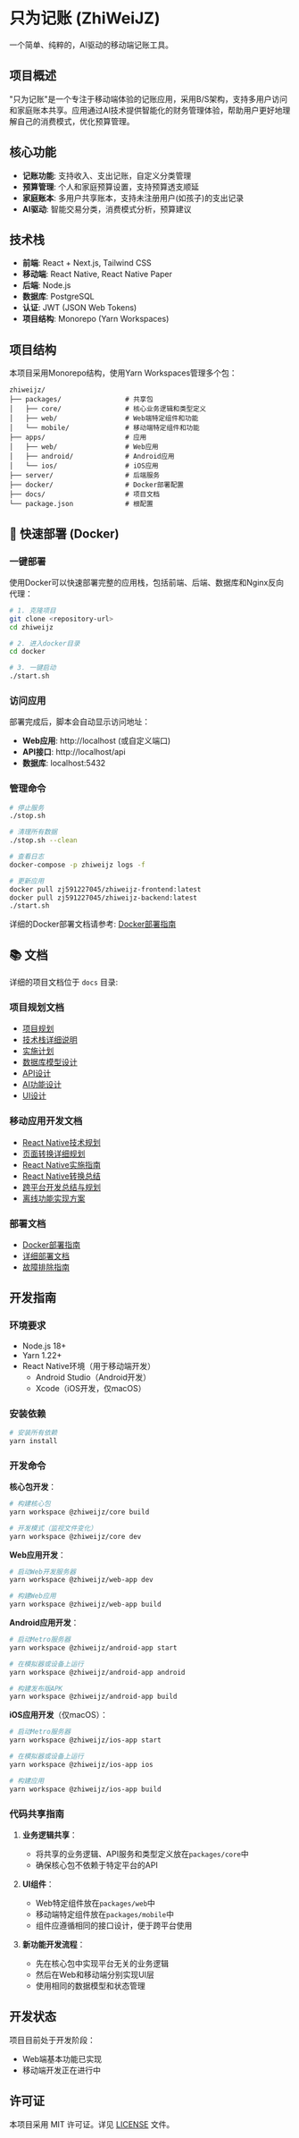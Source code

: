 # 只为记账 (ZhiWeiJZ)

一个简单、纯粹的，AI驱动的移动端记账工具。

## 项目概述

"只为记账"是一个专注于移动端体验的记账应用，采用B/S架构，支持多用户访问和家庭账本共享。应用通过AI技术提供智能化的财务管理体验，帮助用户更好地理解自己的消费模式，优化预算管理。

## 核心功能

- **记账功能**: 支持收入、支出记账，自定义分类管理
- **预算管理**: 个人和家庭预算设置，支持预算透支顺延
- **家庭账本**: 多用户共享账本，支持未注册用户(如孩子)的支出记录
- **AI驱动**: 智能交易分类，消费模式分析，预算建议

## 技术栈

- **前端**: React + Next.js, Tailwind CSS
- **移动端**: React Native, React Native Paper
- **后端**: Node.js
- **数据库**: PostgreSQL
- **认证**: JWT (JSON Web Tokens)
- **项目结构**: Monorepo (Yarn Workspaces)

## 项目结构

本项目采用Monorepo结构，使用Yarn Workspaces管理多个包：

```
zhiweijz/
├── packages/                # 共享包
│   ├── core/                # 核心业务逻辑和类型定义
│   ├── web/                 # Web端特定组件和功能
│   └── mobile/              # 移动端特定组件和功能
├── apps/                    # 应用
│   ├── web/                 # Web应用
│   ├── android/             # Android应用
│   └── ios/                 # iOS应用
├── server/                  # 后端服务
├── docker/                  # Docker部署配置
├── docs/                    # 项目文档
└── package.json             # 根配置
```

## 🚀 快速部署 (Docker)

### 一键部署

使用Docker可以快速部署完整的应用栈，包括前端、后端、数据库和Nginx反向代理：

```bash
# 1. 克隆项目
git clone <repository-url>
cd zhiweijz

# 2. 进入docker目录
cd docker

# 3. 一键启动
./start.sh
```

### 访问应用

部署完成后，脚本会自动显示访问地址：
- **Web应用**: http://localhost (或自定义端口)
- **API接口**: http://localhost/api
- **数据库**: localhost:5432

### 管理命令

```bash
# 停止服务
./stop.sh

# 清理所有数据
./stop.sh --clean

# 查看日志
docker-compose -p zhiweijz logs -f

# 更新应用
docker pull zj591227045/zhiweijz-frontend:latest
docker pull zj591227045/zhiweijz-backend:latest
./start.sh
```

详细的Docker部署文档请参考: [Docker部署指南](docker/README.md)

## 📚 文档

详细的项目文档位于 `docs` 目录:

### 项目规划文档

- [项目规划](docs/project_plan.md)
- [技术栈详细说明](docs/tech_stack.md)
- [实施计划](docs/implementation_plan.md)
- [数据库模型设计](docs/database_schema.md)
- [API设计](docs/api_design.md)
- [AI功能设计](docs/ai_features.md)
- [UI设计](docs/ui_design.md)

### 移动应用开发文档

- [React Native技术规划](docs/App/01_React_Native技术规划.md)
- [页面转换详细规划](docs/App/02_页面转换详细规划.md)
- [React Native实施指南](docs/App/03_React_Native实施指南.md)
- [React Native转换总结](docs/App/04_React_Native转换总结.md)
- [跨平台开发总结与规划](docs/App/05_跨平台开发总结与规划.md)
- [离线功能实现方案](docs/App/06_离线功能实现方案.md)

### 部署文档

- [Docker部署指南](docker/README.md)
- [详细部署文档](docker/docs/DEPLOYMENT.md)
- [故障排除指南](docker/docs/TROUBLESHOOTING.md)

## 开发指南

### 环境要求

- Node.js 18+
- Yarn 1.22+
- React Native环境（用于移动端开发）
  - Android Studio（Android开发）
  - Xcode（iOS开发，仅macOS）

### 安装依赖

```bash
# 安装所有依赖
yarn install
```

### 开发命令

**核心包开发**：

```bash
# 构建核心包
yarn workspace @zhiweijz/core build

# 开发模式（监视文件变化）
yarn workspace @zhiweijz/core dev
```

**Web应用开发**：

```bash
# 启动Web开发服务器
yarn workspace @zhiweijz/web-app dev

# 构建Web应用
yarn workspace @zhiweijz/web-app build
```

**Android应用开发**：

```bash
# 启动Metro服务器
yarn workspace @zhiweijz/android-app start

# 在模拟器或设备上运行
yarn workspace @zhiweijz/android-app android

# 构建发布版APK
yarn workspace @zhiweijz/android-app build
```

**iOS应用开发**（仅macOS）：

```bash
# 启动Metro服务器
yarn workspace @zhiweijz/ios-app start

# 在模拟器或设备上运行
yarn workspace @zhiweijz/ios-app ios

# 构建应用
yarn workspace @zhiweijz/ios-app build
```

### 代码共享指南

1. **业务逻辑共享**：
   - 将共享的业务逻辑、API服务和类型定义放在`packages/core`中
   - 确保核心包不依赖于特定平台的API

2. **UI组件**：
   - Web特定组件放在`packages/web`中
   - 移动端特定组件放在`packages/mobile`中
   - 组件应遵循相同的接口设计，便于跨平台使用

3. **新功能开发流程**：
   - 先在核心包中实现平台无关的业务逻辑
   - 然后在Web和移动端分别实现UI层
   - 使用相同的数据模型和状态管理

## 开发状态

项目目前处于开发阶段：
- Web端基本功能已实现
- 移动端开发正在进行中

## 许可证

本项目采用 MIT 许可证。详见 [LICENSE](LICENSE) 文件。
